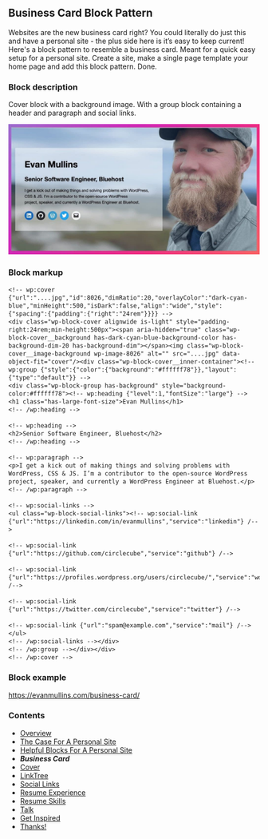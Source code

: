## Business Card Block Pattern
Websites are the new business card right? You could literally do just this and have a personal site - the plus side here is it’s easy to keep current! Here's a block pattern to resemble a business card. Meant for a quick easy setup for a personal site. Create a site, make a single page template your home page and add this block pattern. Done.

### Block description
Cover block with a background image. With a group block containing a header and paragraph and social links.

![business card block demo](images/business-card-block.jpg)

### Block markup
```
<!-- wp:cover {"url":"....jpg","id":8026,"dimRatio":20,"overlayColor":"dark-cyan-blue","minHeight":500,"isDark":false,"align":"wide","style":{"spacing":{"padding":{"right":"24rem"}}}} -->
<div class="wp-block-cover alignwide is-light" style="padding-right:24rem;min-height:500px"><span aria-hidden="true" class="wp-block-cover__background has-dark-cyan-blue-background-color has-background-dim-20 has-background-dim"></span><img class="wp-block-cover__image-background wp-image-8026" alt="" src="....jpg" data-object-fit="cover"/><div class="wp-block-cover__inner-container"><!-- wp:group {"style":{"color":{"background":"#ffffff78"}},"layout":{"type":"default"}} -->
<div class="wp-block-group has-background" style="background-color:#ffffff78"><!-- wp:heading {"level":1,"fontSize":"large"} -->
<h1 class="has-large-font-size">Evan Mullins</h1>
<!-- /wp:heading -->

<!-- wp:heading -->
<h2>Senior Software Engineer, Bluehost</h2>
<!-- /wp:heading -->

<!-- wp:paragraph -->
<p>I get a kick out of making things and solving problems with WordPress, CSS & JS. I’m a contributor to the open-source WordPress project, speaker, and currently a WordPress Engineer at Bluehost.</p>
<!-- /wp:paragraph -->

<!-- wp:social-links -->
<ul class="wp-block-social-links"><!-- wp:social-link {"url":"https://linkedin.com/in/evanmullins","service":"linkedin"} /-->

<!-- wp:social-link {"url":"https://github.com/circlecube","service":"github"} /-->

<!-- wp:social-link {"url":"https://profiles.wordpress.org/users/circlecube/","service":"wordpress"} /-->

<!-- wp:social-link {"url":"https://twitter.com/circlecube","service":"twitter"} /-->

<!-- wp:social-link {"url":"spam@example.com","service":"mail"} /--></ul>
<!-- /wp:social-links --></div>
<!-- /wp:group --></div></div>
<!-- /wp:cover -->
```

### Block example
https://evanmullins.com/business-card/

### Contents
- [Overview](overview.md)
- [The Case For A Personal Site](case-for-personal-site.md)
- [Helpful Blocks For A Personal Site](helpful-blocks.md)
 - ***Business Card***
 - [Cover](cover-block.md)
 - [LinkTree](linktree-block.md)
 - [Social Links](social-links-block.md)
 - [Resume Experience](resume-experience-job-block.md)
 - [Resume Skills](resume-skills-block.md)
 - [Talk](talk-block.md)
- [Get Inspired](insipration.md)
- [Thanks!](thanks.md)